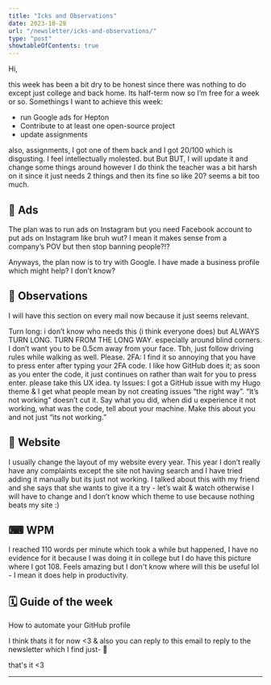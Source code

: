 ```yaml
---
title: "Icks and Observations"
date: 2023-10-28
url: "/newsletter/icks-and-observations/"
type: "post"
showtableOfContents: true
---
```


Hi,

this week has been a bit dry to be honest since there was nothing to do except just college and back home. Its half-term now so I’m free for a week or so. Somethings I want to achieve this week:

- run Google ads for Hepton
- Contribute to at least one open-source project
- update assignments

also, assignments, I got one of them back and I got 20/100 which is disgusting. I feel intellectually molested. but But BUT, I will update it and change some things around however I do think the teacher was a bit harsh on it since it just needs 2 things and then its fine so like 20? seems a bit too much.

## 🧮 Ads
The plan was to run ads on Instagram but you need Facebook account to put ads on Instagram like bruh wut? I mean it makes sense from a company’s POV but then stop banning people?!?

Anyways, the plan now is to try with Google. I have made a business profile which might help? I don’t know?

## 👀 Observations
I will have this section on every mail now because it just seems relevant.

Turn long: i don’t know who needs this (i think everyone does) but ALWAYS TURN LONG. TURN FROM THE LONG WAY. especially around blind corners. I don’t want you to be 0.5cm away from your face. Tbh, just follow driving rules while walking as well. Please.
2FA: I find it so annoying that you have to press enter after typing your 2FA code. I like how GitHub does it; as soon as you enter the code, it just continues on rather than wait for you to press enter. please take this UX idea. ty
Issues: I got a GitHub issue with my Hugo theme & I get what people mean by not creating issues “the right way”. “It’s not working” doesn’t cut it. Say what you did, when did u experience it not working, what was the code, tell about your machine. Make this about you and not just “its not working.”

## 🚧 Website
I usually change the layout of my website every year. This year I don’t really have any complaints except the site not having search and I have tried adding it manually but its just not working. I talked about this with my friend and she says that she wants to give it a try - let’s wait & watch otherwise I will have to change and I don’t know which theme to use because nothing beats my site :)

## ⌨ WPM
I reached 110 words per minute which took a while but happened, I have no evidence for it because I was doing it in college but I do have this picture where I got 108. Feels amazing but I don't know where will this be useful lol - I mean it does help in productivity.


## 🗓 Guide of the week

​How to automate your GitHub profile​

I think thats it for now <3 & also you can reply to this email to reply to the newsletter which I find just- 🤯

that's it <3

---

  
